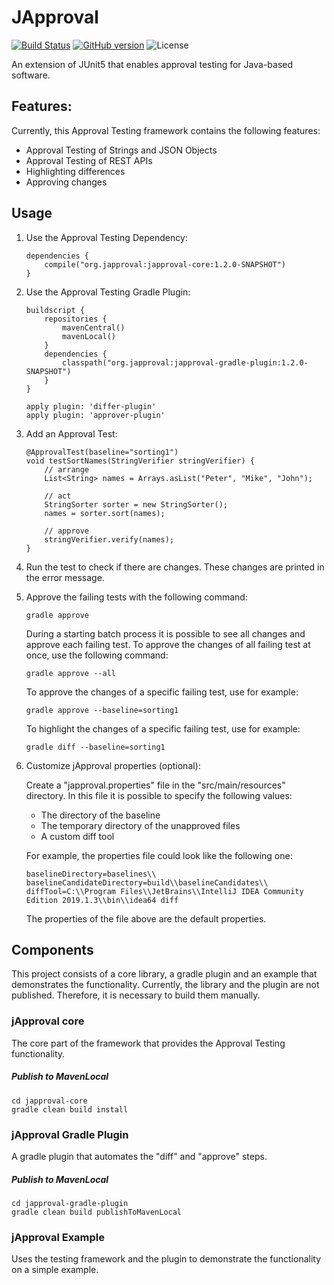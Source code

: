 # JApproval

[![Build Status](https://travis-ci.com/kklaeger/japproval.svg?branch=master)](https://travis-ci.com/kklaeger/japproval)
[![GitHub version](https://badge.fury.io/gh/kklaeger%2Fjapproval.svg)](http://badge.fury.io/gh/kklaeger%2Fjapproval)
![License](https://img.shields.io/badge/License-Apache%20License%202.0-brightgreen.svg)

An extension of JUnit5 that enables approval testing for Java-based software.

## Features:

Currently, this Approval Testing framework contains the following features:

- Approval Testing of Strings and JSON Objects
- Approval Testing of REST APIs
- Highlighting differences
- Approving changes


## Usage

1. Use the Approval Testing Dependency:

   ```
   dependencies {
       compile("org.japproval:japproval-core:1.2.0-SNAPSHOT")
   }
   ```

2. Use the Approval Testing Gradle Plugin:

   ```
   buildscript {
       repositories {
           mavenCentral()
           mavenLocal()
       }
       dependencies {
           classpath("org.japproval:japproval-gradle-plugin:1.2.0-SNAPSHOT")
       }
   }

   apply plugin: 'differ-plugin'
   apply plugin: 'approver-plugin'
   
   ```

3. Add an Approval Test:

   ```
   @ApprovalTest(baseline="sorting1")
   void testSortNames(StringVerifier stringVerifier) {
	   // arrange
	   List<String> names = Arrays.asList("Peter", "Mike", "John");
   
	   // act
	   StringSorter sorter = new StringSorter();
	   names = sorter.sort(names);
   
	   // approve
	   stringVerifier.verify(names);
   }
   ```

4. Run the test to check if there are changes. These changes are printed in the error message.

5. Approve the failing tests with the following command:  

   `gradle approve`  
   
   During a starting batch process it is possible to see all changes and approve each failing test. To approve the changes of all failing test at once, use the following command:

   `gradle approve --all`

   To approve the changes of a specific failing test, use for example:

   `gradle approve --baseline=sorting1`

   To highlight the changes of a specific failing test, use for example:

   `gradle diff --baseline=sorting1`


6. Customize jApproval properties (optional):

	Create a "japproval.properties" file in the "src/main/resources" directory. In this file it is possible to specify the following values:
	
	- The directory of the baseline
	- The temporary directory of the unapproved files
	- A custom diff tool
	
	For example, the properties file could look like the following one:
	
	```
	baselineDirectory=baselines\\
	baselineCandidateDirectory=build\\baselineCandidates\\
	diffTool=C:\\Program Files\\JetBrains\\IntelliJ IDEA Community Edition 2019.1.3\\bin\\idea64 diff

	```
	
	The properties of the file above are the default properties.
	
  
## Components

This project consists of a core library, a gradle plugin and an example that demonstrates the functionality. Currently, the library and the plugin are not published. Therefore, it is necessary to build them manually.

### jApproval core

The core part of the framework that provides the Approval Testing functionality. 

##### Publish to MavenLocal

```
cd japproval-core
gradle clean build install
``` 

### jApproval Gradle Plugin

A gradle plugin that automates the "diff" and "approve" steps.

##### Publish to MavenLocal
```
cd japproval-gradle-plugin
gradle clean build publishToMavenLocal
``` 

### jApproval Example

Uses the testing framework and the plugin to demonstrate the functionality on a simple example.
